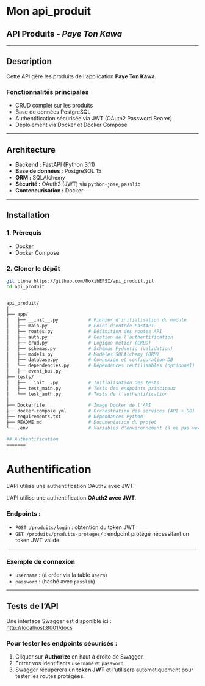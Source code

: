 # Mon api_produit  

## API Produits - *Paye Ton Kawa*

---

## Description

Cette API gère les produits de l'application **Paye Ton Kawa**.

### Fonctionnalités principales

- CRUD complet sur les produits  
- Base de données PostgreSQL  
- Authentification sécurisée via JWT (OAuth2 Password Bearer)  
- Déploiement via Docker et Docker Compose

---

## Architecture

- **Backend :** FastAPI (Python 3.11)  
- **Base de données :** PostgreSQL 15  
- **ORM :** SQLAlchemy  
- **Sécurité :** OAuth2 (JWT) via `python-jose`, `passlib`  
- **Conteneurisation :** Docker

---

## Installation

### 1. Prérequis

- Docker  
- Docker Compose  

### 2. Cloner le dépôt

```bash
git clone https://github.com/RokibEPSI/api_produit.git
cd api_produit


api_produit/
│
├── app/
│   ├── __init__.py           # Fichier d'initialisation du module
│   ├── main.py               # Point d'entrée FastAPI
│   ├── routes.py             # Définition des routes API
│   ├── auth.py               # Gestion de l'authentification
│   ├── crud.py               # Logique métier (CRUD)
│   ├── schemas.py            # Schémas Pydantic (validation)
│   ├── models.py             # Modèles SQLAlchemy (ORM)
│   ├── database.py           # Connexion et configuration DB
│   └── dependencies.py       # Dépendances réutilisables (optionnel)
│   ├── event_bus.py
├── tests/
│   ├── __init__.py           # Initialisation des tests
│   ├── test_main.py          # Tests des endpoints principaux
│   └── test_auth.py          # Tests de l'authentification
│
├── Dockerfile                # Image Docker de l'API
├── docker-compose.yml        # Orchestration des services (API + DB)
├── requirements.txt          # Dépendances Python
├── README.md                 # Documentation du projet
└── .env                      # Variables d'environnement (à ne pas versionner)

## Authentification
=======
```
# Authentification
L’API utilise une authentification OAuth2 avec JWT.

L’API utilise une authentification **OAuth2 avec JWT**.

### Endpoints :
- `POST /produits/login` : obtention du token JWT  
- `GET /produits/produits-proteges/` : endpoint protégé nécessitant un token JWT valide

---

### Exemple de connexion

- `username` : (à créer via la table `users`)  
- `password` : (hashé avec `passlib`)

---

## Tests de l’API

Une interface Swagger est disponible ici :  
 [http://localhost:8001/docs](http://localhost:8001/docs)

### Pour tester les endpoints sécurisés :

1. Cliquer sur **Authorize** en haut à droite de Swagger.  
2. Entrer vos identifiants `username` et `password`.  
3. Swagger récupérera un **token JWT** et l’utilisera automatiquement pour tester les routes protégées.
